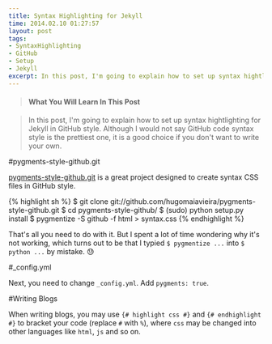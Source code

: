 ```yaml
---
title: Syntax Highlighting for Jekyll
time: 2014.02.10 01:27:57
layout: post
tags:
- SyntaxHighlighting
- GitHub
- Setup
- Jekyll
excerpt: In this post, I'm going to explain how to set up syntax hightlighting for Jekyll in GitHub style. Although I would not say GitHub code syntax style is the prettiest one, it is a good choice if you don't want to write your own.
---
```


> #### What You Will Learn In This Post

> In this post, I'm going to explain how to set up syntax hightlighting for Jekyll in GitHub style. Although I would not say GitHub code syntax style is the prettiest one, it is a good choice if you don't want to write your own.

#pygments-style-github.git

<a href="http://github.com/hugomaiavieira/pygments-style-github" target="_blank">pygments-style-github.git</a> is a great project designed to create syntax CSS files in GitHub style.

{% highlight sh %}
$ git clone git://github.com/hugomaiavieira/pygments-style-github.git
$ cd pygments-style-github/
$ (sudo) python setup.py install
$ pygmentize -S github -f html > syntax.css
{% endhighlight %}

That's all you need to do with it. But I spent a lot of time wondering why it's not working, which turns out to be that I typied `$ pygmentize ...` into `$ python ...` by mistake. :sweat:

#_config.yml

Next, you need to change `_config.yml`. Add `pygments: true`.

#Writing Blogs

When writing blogs, you may use `{# highlight css #}` and `{# endhighlight #}` to bracket your code (replace `#` with `%`), where `css` may be changed into other languages like `html`, `js` and so on.
